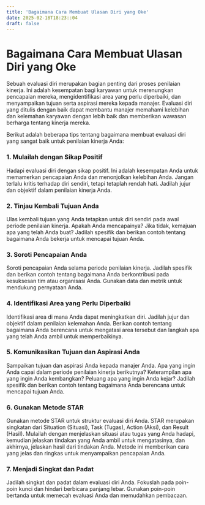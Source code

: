 ```yaml
---
title: 'Bagaimana Cara Membuat Ulasan Diri yang Oke'
date: 2025-02-18T18:23::04
draft: false
---
```


# Bagaimana Cara Membuat Ulasan Diri yang Oke

Sebuah evaluasi diri merupakan bagian penting dari proses penilaian kinerja. Ini adalah kesempatan bagi karyawan untuk merenungkan pencapaian mereka, mengidentifikasi area yang perlu diperbaiki, dan menyampaikan tujuan serta aspirasi mereka kepada manajer. Evaluasi diri yang ditulis dengan baik dapat membantu manajer memahami kelebihan dan kelemahan karyawan dengan lebih baik dan memberikan wawasan berharga tentang kinerja mereka.

Berikut adalah beberapa tips tentang bagaimana membuat evaluasi diri yang sangat baik untuk penilaian kinerja Anda:

### **1. Mulailah dengan Sikap Positif**

Hadapi evaluasi diri dengan sikap positif. Ini adalah kesempatan Anda untuk memamerkan pencapaian Anda dan menonjolkan kelebihan Anda. Jangan terlalu kritis terhadap diri sendiri, tetapi tetaplah rendah hati. Jadilah jujur dan objektif dalam penilaian kinerja Anda.

### **2. Tinjau Kembali Tujuan Anda**

Ulas kembali tujuan yang Anda tetapkan untuk diri sendiri pada awal periode penilaian kinerja. Apakah Anda mencapainya? Jika tidak, kemajuan apa yang telah Anda buat? Jadilah spesifik dan berikan contoh tentang bagaimana Anda bekerja untuk mencapai tujuan Anda.

### **3. Soroti Pencapaian Anda**

Soroti pencapaian Anda selama periode penilaian kinerja. Jadilah spesifik dan berikan contoh tentang bagaimana Anda berkontribusi pada kesuksesan tim atau organisasi Anda. Gunakan data dan metrik untuk mendukung pernyataan Anda.

### **4. Identifikasi Area yang Perlu Diperbaiki**

Identifikasi area di mana Anda dapat meningkatkan diri. Jadilah jujur dan objektif dalam penilaian kelemahan Anda. Berikan contoh tentang bagaimana Anda berencana untuk mengatasi area tersebut dan langkah apa yang telah Anda ambil untuk memperbaikinya.

### **5. Komunikasikan Tujuan dan Aspirasi Anda**

Sampaikan tujuan dan aspirasi Anda kepada manajer Anda. Apa yang ingin Anda capai dalam periode penilaian kinerja berikutnya? Keterampilan apa yang ingin Anda kembangkan? Peluang apa yang ingin Anda kejar? Jadilah spesifik dan berikan contoh tentang bagaimana Anda berencana untuk mencapai tujuan Anda.

### **6. Gunakan Metode STAR**

Gunakan metode STAR untuk struktur evaluasi diri Anda. STAR merupakan singkatan dari Situation (Situasi), Task (Tugas), Action (Aksi), dan Result (Hasil). Mulailah dengan menjelaskan situasi atau tugas yang Anda hadapi, kemudian jelaskan tindakan yang Anda ambil untuk mengatasinya, dan akhirnya, jelaskan hasil dari tindakan Anda. Metode ini memberikan cara yang jelas dan ringkas untuk menyampaikan pencapaian Anda.

### **7. Menjadi Singkat dan Padat**

Jadilah singkat dan padat dalam evaluasi diri Anda. Fokuslah pada poin-poin kunci dan hindari berbicara panjang lebar. Gunakan poin-poin bertanda untuk memecah evaluasi Anda dan memudahkan pembacaan.
